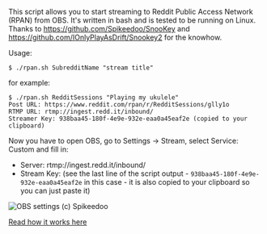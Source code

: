 This script allows you to start streaming to Reddit Public Access Network (RPAN) from OBS. It's written in bash and is tested to be running on Linux.
Thanks to https://github.com/Spikeedoo/SnooKey and https://github.com/IOnlyPlayAsDrift/Snookey2 for the knowhow.

Usage:
```
$ ./rpan.sh SubredditName "stream title"
```
for example:
```
$ ./rpan.sh RedditSessions "Playing my ukulele"
Post URL: https://www.reddit.com/rpan/r/RedditSessions/glly1o
RTMP URL: rtmp://ingest.redd.it/inbound/
Streamer Key: 938baa45-180f-4e9e-932e-eaa0a45eaf2e (copied to your clipboard)
```
Now you have to open OBS, go to Settings -> Stream, select Service: Custom and fill in:
 - Server: rtmp://ingest.redd.it/inbound/
 - Stream Key: (see the last line of the script output - `938baa45-180f-4e9e-932e-eaa0a45eaf2e` in this case - it is also copied to your clipboard so you can just paste it)

![OBS settings (c) Spikeedoo](https://github.com/Spikeedoo/SnooKey/blob/master/examples/snookey03.PNG)    


[Read how it works here](MANUAL.md)
